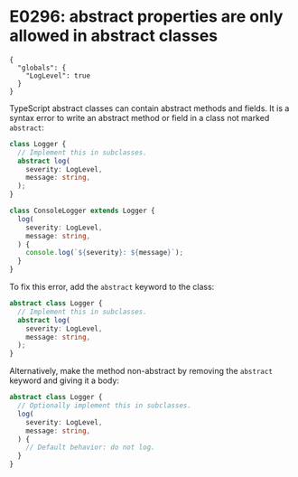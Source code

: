 # E0296: abstract properties are only allowed in abstract classes

```config-for-examples
{
  "globals": {
    "LogLevel": true
  }
}
```

TypeScript abstract classes can contain abstract methods and fields. It
is a syntax error to write an abstract method or field in a class not marked
`abstract`:

```typescript
class Logger {
  // Implement this in subclasses.
  abstract log(
    severity: LogLevel,
    message: string,
  );
}

class ConsoleLogger extends Logger {
  log(
    severity: LogLevel,
    message: string,
  ) {
    console.log(`${severity}: ${message}`);
  }
}
```

To fix this error, add the `abstract` keyword to the class:

```typescript
abstract class Logger {
  // Implement this in subclasses.
  abstract log(
    severity: LogLevel,
    message: string,
  );
}
```

Alternatively, make the method non-abstract by removing the `abstract` keyword
and giving it a body:

```typescript
abstract class Logger {
  // Optionally implement this in subclasses.
  log(
    severity: LogLevel,
    message: string,
  ) {
    // Default behavior: do not log.
  }
}
```
